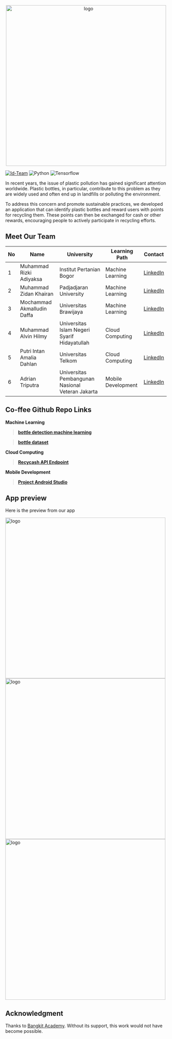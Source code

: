<p align="center">
      <img width="500" alt="logo" src="Images\logo2.png"/>
</p>

[![Id-Team](https://img.shields.io/badge/ID%20Team-C23--PC645-blue)](https://github.com/alveen-art/Recycash-C23-PC645)
![Python](https://img.shields.io/badge/python-v3.9.0+-success.svg)
![Tensorflow](https://img.shields.io/badge/tensorflow-v2.8.0+-success.svg)


In recent years, the issue of plastic pollution has gained significant attention worldwide. Plastic bottles, in particular, contribute to this problem as they are widely used and often end up in landfills or polluting the environment. 

To address this concern and promote sustainable practices, we developed an application that can identify plastic bottles and reward users with points for recycling them. These points can then be exchanged for cash or other rewards, encouraging people to actively participate in recycling efforts.

## Meet Our Team ## 
| No  | Name                      | University                                        | Learning Path      | Contact        |
|-----|---------------------------|---------------------------------------------------|--------------------|----------------|
| 1   | Muhammad Rizki Adiyaksa   | Institut Pertanian Bogor                          | Machine Learning   | [LinkedIn][2] |
| 2   | Muhammad Zidan Khairan    | Padjadjaran University                            | Machine Learning   | [LinkedIn][1] |
| 3   | Mochammad Akmalludin Daffa| Universitas Brawijaya                             | Machine Learning   | [LinkedIn][3] |
| 4   | Muhammad Alvin Hilmy      | Universitas Islam Negeri Syarif Hidayatullah      | Cloud Computing    | [LinkedIn][4] |
| 5   | Putri Intan Amalia Dahlan | Universitas Telkom                                | Cloud Computing    | [LinkedIn][5] |
| 6   | Adrian Triputra           | Universitas Pembangunan Nasional Veteran Jakarta  | Mobile Development | [LinkedIn][6] |

[1]:https://www.linkedin.com/in/muhammad-zidan-k-22bb31130/ 
[2]:https://www.linkedin.com/in/muhammad-rizki-adiyaksa-24a20314b/
[3]:https://www.linkedin.com/in/mochammad-akmalludin-daffa/
[4]:https://www.linkedin.com/in/muhammad-alvin-hilmy-a08b6b19a/
[5]:https://www.linkedin.com/in/putriintanamaliadahlan/
[6]:https://www.linkedin.com/in/adrian-triputra/


## Co-ffee Github Repo Links ##


**Machine Learning**
>**[bottle detection machine learning](https://drive.google.com/drive/folders/1TVg1BzpRtTIVtvP-G7rjYdTyn6QoRQMD)**

>**[bottle dataset](https://github.com/thezidan2001/bottle_dataset_capstone/raw/main/bottle_dataset.zip)**

**Cloud Computing**
>**[Recycash API Endpoint](https://github.com/alveen-art/Recycash-bangkit.git)**


**Mobile Development**

>**[Project Android Studio](https://github.com/adriantriputra/app-capstone.git)**

## App preview ##

Here is the preview from our app

<p >
      <img width="500" alt="logo" src="Images/graph1.png"/>  <img width="500" alt="logo" src="Images/graph2.png"/>   <img width="500" alt="logo" src="Images/graph3.png"/>
</p>

## Acknowledgment ##
Thanks to [Bangkit Academy](https://grow.google/intl/id_id/bangkit/). Without its support, this work would not have become possible.








